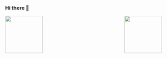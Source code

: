 ### Hi there 👋

<!--
**artem-chumak/artem-chumak** is a ✨ _special_ ✨ repository because its `README.md` (this file) appears on your GitHub profile.

Here are some ideas to get you started:

- 🔭 I’m currently working on ...
- 🌱 I’m currently learning ...
- 👯 I’m looking to collaborate on ...
- 🤔 I’m looking for help with ...
- 💬 Ask me about ...
- 📫 How to reach me: ...
- 😄 Pronouns: ...
- ⚡ Fun fact: ...
-->


<div style="display: flex; flex-direction: row; justify-content:space-between">
<a href="https://github.com/anuraghazra/github-readme-stats">
<img height="120" src="https://github-readme-stats.vercel.app/api?username=artem-chumak&hide=contribs,issues&theme=dracula" />
</a>
<a href="https://github.com/anuraghazra/github-readme-stats">
<img height="120" src="https://github-readme-stats.vercel.app/api/top-langs/?username=artem-chumak&&layout=compact&theme=dracula" />
</a>
</div>
